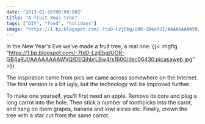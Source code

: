 ```yaml
---
date: "2013-01-16T00:00:00Z"
title: "A fruit Xmas tree"
tags: ["DIY", "food", "holidays"]
image: "https://1.bp.blogspot.com/-7txD-LzjEbg/UOR-GB4aRJI/AAAAAAAAWVQ/DEQihbrLBw4/s1600/dsc06430.picasaweb.jpg"
---
```


In the New Year's Eve we've made a fruit tree, a real one:
{{< imgfig "https://1.bp.blogspot.com/-7txD-LzjEbg/UOR-GB4aRJI/AAAAAAAAWVQ/DEQihbrLBw4/s1600/dsc06430.picasaweb.jpg" >}}

<!--more-->

The inspiration came from pics we came across somewhere on the Internet. The first version is a bit ugly, but the technology will be improved further.

To make one yourself, you'll first need an apple. Remove its core and plug a long carrot into the hole. Then stick a number of toothpicks into the carot, and hang on them grapes, banana and kiwi slices etc. Finally, crown the tree with a star cut from the same carrot.

